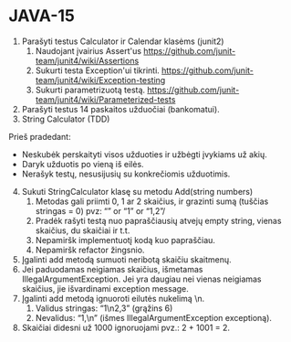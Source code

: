 # JAVA-15

1. Parašyti testus Calculator ir Calendar klasėms (junit2)
    1. Naudojant įvairius Assert'us https://github.com/junit-team/junit4/wiki/Assertions
    2. Sukurti testa Exception'ui tikrinti. https://github.com/junit-team/junit4/wiki/Exception-testing
    3. Sukurti parametrizuotą testą. https://github.com/junit-team/junit4/wiki/Parameterized-tests
2. Parašyti testus 14 paskaitos užduočiai (bankomatui).
3. String Calculator (TDD)

Prieš pradedant:
* Neskubėk perskaityti visos užduoties ir užbėgti įvykiams už akių.
* Daryk užduotis po vieną iš eilės.
* Nerašyk testų, nesusijusių su konkrečiomis užduotimis.

4. Sukuti StringCalculator klasę su metodu Add(string numbers)
    1. Metodas gali priimti 0, 1 ar 2 skaičius, ir grazinti sumą (tuščias stringas = 0) pvz: “” or “1” or “1,2”/
    2. Pradėk rašyti testą nuo papraščiausių atvejų empty string, vienas skaičius, du skaičiai ir t.t.
    3. Nepamiršk implementuotį kodą kuo papraščiau.
    4. Nepamiršk refactor žingsnio.
5. Įgalinti add metodą sumuoti neribotą skaičiu skaitmenų.
6. Jei paduodamas neigiamas skaičius, išmetamas IllegalArgumentException. Jei yra daugiau nei vienas neigiamas skaičius, jie išvardinami exception message.
7. Įgalinti add metodą ignuoroti eilutės nukelimą \n.
    1. Validus stringas: “1\n2,3” (grąžins 6)
    2. Nevalidus: “1,\n” (išmes IllegalArgumentException exceptioną).
8. Skaičiai didesni už 1000 ignoruojami pvz.: 2 + 1001 = 2.

